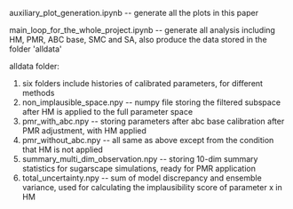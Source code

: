 auxiliary_plot_generation.ipynb -- generate all the plots in this paper

main_loop_for_the_whole_project.ipynb -- generate all analysis including HM, PMR, ABC base, SMC and SA, also produce the data stored in the folder 'alldata'

alldata folder: 

1. six folders include histories of calibrated parameters, for different methods
2. non_implausible_space.npy -- numpy file storing the filtered subspace after HM is applied to the full parameter space
3. pmr_with_abc.npy -- storing parameters after abc base calibration after PMR adjustment, with HM applied
4. pmr_without_abc.npy -- all same as above except from the condition that HM is not applied
5. summary_multi_dim_observation.npy -- storing 10-dim summary statistics for sugarscape simulations, ready for PMR application
6. total_uncertainty.npy -- sum of model discrepancy and ensemble variance, used for calculating the implausibility score of parameter x in HM

